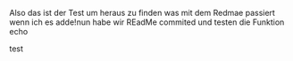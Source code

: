 Also das ist der Test um heraus zu finden was mit dem Redmae passiert wenn ich es adde!nun habe wir REadMe commited und testen die Funktion echo


test


